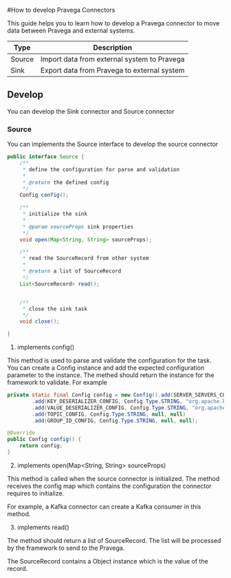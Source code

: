 #How to develop Pravega Connectors

This guide helps you to learn how to develop a Pravega connector to move data between Pravega and external systems.

|  Type   | Description  |
|  ----  | ----  |
| Source  | Import data from external system to Pravega |
| Sink  | Export data from Pravega to external system |

## Develop

You can develop the Sink connector and Source connector

### Source

You can implements the Source interface to develop the source connector

```java
public interface Source {
    /**
     * define the configuration for parse and validation
     *
     * @return the defined config
     */
    Config config();

    /**
     * initialize the sink
     *
     * @param sourceProps sink properties
     */
    void open(Map<String, String> sourceProps);

    /**
     * read the SourceRecord from other system
     *
     * @return a list of SourceRecord
     */
    List<SourceRecord> read();


    /**
     * close the sink task
     */
    void close();

}
```

1. implements config()

This method is used to parse and validate the configuration for the task. You can create a Config instance and add the expected configuration parameter to the instance. The methed should return the instance for the framework to validate. For example
```java
private static final Config config = new Config().add(SERVER_SERVERS_CONFIG, Config.Type.STRING, "localhost:9092", new Config.NonEmptyStringValidator())
        .add(KEY_DESERIALIZER_CONFIG, Config.Type.STRING, "org.apache.kafka.common.serialization.StringDeserializer", new Config.NonEmptyStringValidator())
        .add(VALUE_DESERIALIZER_CONFIG, Config.Type.STRING, "org.apache.kafka.common.serialization.StringDeserializer", new Config.NonEmptyStringValidator())
        .add(TOPIC_CONFIG, Config.Type.STRING, null, null)
        .add(GROUP_ID_CONFIG, Config.Type.STRING, null, null);

@Override
public Config config() {
    return config;
}
```

2. implements open(Map<String, String> sourceProps)

This method is called when the source connector is initialized. The method receives the config map which contains the configuration the connector requires to initialize. 

For example, a Kafka connector can create a Kafka consumer in this method.

3. implements read()

The method should return a list of SourceRecord. The list will be processed by the framework to send to the Pravega.

The SourceRecord contains a Object instance which is the value of the record.

